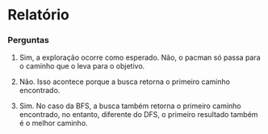 # Relatório

### Perguntas

1. 
	Sim, a exploração ocorre como esperado.
	Não, o pacman só passa para o caminho que o leva para o objetivo.

2.
	Não. Isso acontece porque a busca retorna o primeiro caminho encontrado.

3.
	Sim. No caso da BFS, a busca também retorna o primeiro caminho encontrado, no entanto, diferente do DFS, o primeiro resultado também é o melhor caminho.
